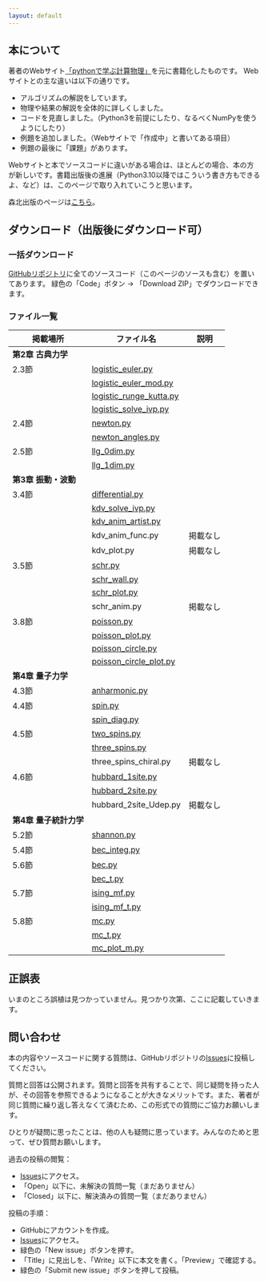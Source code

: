 ```yaml
---
layout: default
---
```


<!-- このページは、書籍「**Pythonによる計算物理**」大槻純也 著（森北出版）のサポートページです。本に掲載されているソースコードや更新情報を提供します。
出版社のページは[こちら](https://www.morikita.co.jp/books/mid/017081)。 -->

<!-- ![表紙](9784627170810.jpg) -->
<!-- <img src="9784627170810.jpg" width=300px> -->


<!-- * TOC
{:toc} -->

## 本について

著者のWebサイト[「pythonで学ぶ計算物理」](https://www.physics.okayama-u.ac.jp/~otsuki/lecture/CompPhys2/index.html)を元に書籍化したものです。
Webサイトとの主な違いは以下の通りです。

- アルゴリズムの解説をしています。
- 物理や結果の解説を全体的に詳しくしました。
- コードを見直しました。（Python3を前提にしたり、なるべくNumPyを使うようにしたり）
- 例題を追加しました。（Webサイトで「作成中」と書いてある項目）
- 例題の最後に「課題」があります。

Webサイトと本でソースコードに違いがある場合は、ほとんどの場合、本の方が新しいです。書籍出版後の進展（Python3.10以降ではこういう書き方もできるよ、など）は、このページで取り入れていこうと思います。

森北出版のページは[こちら](https://www.morikita.co.jp/books/mid/017081)。

## ダウンロード（出版後にダウンロード可）

### 一括ダウンロード

[GitHubリポジトリ](https://github.com/j-otsuki/comput-phys-book)に全てのソースコード（このページのソースも含む）を置いてあります。
緑色の「Code」ボタン → 「Download ZIP」でダウンロードできます。

### ファイル一覧

| 掲載場所 | ファイル名 | 説明 |
| -----   | ---------- | --- |
| **第2章 古典力学** |
| 2.3節 | [logistic_euler.py](/python/logistic_euler.py) | |
| | [logistic_euler_mod.py](/python/logistic_euler_mod.py) |    |
| | [logistic_runge_kutta.py](/python/logistic_runge_kutta.py) |    |
| | [logistic_solve_ivp.py](/python/logistic_solve_ivp.py) |    |
| 2.4節 | [newton.py](/python/newton.py) |    |
| | [newton_angles.py](/python/newton_angles.py) |    |
| 2.5節 | [llg_0dim.py](/python/llg_0dim.py) |    |
| | [llg_1dim.py](/python/llg_1dim.py) |    |
| **第3章 振動・波動** |
| 3.4節 | [differential.py](/python/differential.py) |    |
| | [kdv_solve_ivp.py](/python/kdv_solve_ivp.py) |    |
| | [kdv_anim_artist.py](/python/kdv_anim_artist.py) |    |
| | kdv_anim_func.py | 掲載なし |
| | kdv_plot.py | 掲載なし |
| 3.5節 | [schr.py](/python/schr.py) |    |
| | [schr_wall.py](/python/schr_wall.py) |    |
| | [schr_plot.py](/python/schr_plot.py) |    |
| | schr_anim.py | 掲載なし |
| 3.8節 | [poisson.py](/python/poisson.py) |    |
| | [poisson_plot.py](/python/poisson_plot.py) |    |
| | [poisson_circle.py](/python/poisson_circle.py) |    |
| | [poisson_circle_plot.py](/python/poisson_circle_plot.py) |    |
| **第4章 量子力学** |
| 4.3節 | [anharmonic.py](/python/anharmonic.py) |    |
| 4.4節 | [spin.py](/python/spin.py) |    |
| | [spin_diag.py](/python/spin_diag.py) |    |
| 4.5節 | [two_spins.py](/python/two_spins.py) |    |
| | [three_spins.py](/python/three_spins.py) |    |
| | three_spins_chiral.py | 掲載なし |
| 4.6節 | [hubbard_1site.py](/python/hubbard_1site.py) |    |
| | [hubbard_2site.py](/python/hubbard_2site.py) |    |
| | hubbard_2site_Udep.py | 掲載なし |
| **第4章 量子統計力学** |
| 5.2節 | [shannon.py](/python/shannon.py) |    |
| 5.4節 | [bec_integ.py](/python/bec_integ.py) |    |
| 5.6節 | [bec.py](/python/bec.py) |    |
| | [bec_t.py](/python/bec_t.py) |    |
| 5.7節 | [ising_mf.py](/python/ising_mf.py) |    |
| | [ising_mf_t.py](/python/ising_mf_t.py) |    |
| 5.8節 | [mc.py](/python/mc.py) |    |
| | [mc_t.py](/python/mc_t.py) |    |
| | [mc_plot_m.py](/python/mc_plot_m.py) |    |

<!--
- 第2章 古典力学
    - logistic_euler.py
    - logistic_euler_mod.py
    - logistic_runge_kutta.py
    - logistic_solve_ivp.py
    - newton.py
    - newton_angles.py
    - llg_0dim.py
    - llg_1dim.py

- 第3章 振動・波動
    - differential.py
    - kdv_solve_ivp.py
    - kdv_anim_artist.py
    - kdv_anim_func.py 掲載なし
    - kdv_plot.py 掲載なし
    - schr.py
    - schr_wall.py
    - schr_plot.py
    - schr_anim.py 掲載なし
    - poisson.py
    - poisson_plot.py
    - poisson_circle.py
    - poisson_circle_plot.py 掲載なし

- 第4章　量子力学
    - anharmonic.py
    - spin.py
    - spin_diag.py
    - two_spins.py
    - three_spins.py
    - three_spins_chiral.py 掲載なし
    - hubbard_1site.py
    - hubbard_2site.py
    - hubbard_2site_Udep.py 掲載なし

- 第5章　量子統計力学
    - shannon.py
    - bec_integ.py
    - bec.py
    - bec_t.py
    - ising_mf.py
    - ising_mf_t.py
    - mc.py
    - mc_t.py
    - mc_plot_m.py
 -->

## 正誤表

いまのところ誤植は見つかっていません。見つかり次第、ここに記載していきます。

## 問い合わせ

本の内容やソースコードに関する質問は、GitHubリポジトリの[Issues](https://github.com/j-otsuki/comput-phys-book/issues)に投稿してください。

質問と回答は公開されます。質問と回答を共有することで、同じ疑問を持った人が、その回答を参照できるようになることが大きなメリットです。また、著者が同じ質問に繰り返し答えなくて済むため、この形式での質問にご協力お願いします。

ひとりが疑問に思ったことは、他の人も疑問に思っています。みんなのためと思って、ぜひ質問お願いします。

過去の投稿の閲覧：
- [Issues](https://github.com/j-otsuki/comput-phys-book/issues)にアクセス。
- 「Open」以下に、未解決の質問一覧（まだありません）
- 「Closed」以下に、解決済みの質問一覧（まだありません）

投稿の手順：
- GitHubにアカウントを作成。
- [Issues](https://github.com/j-otsuki/comput-phys-book/issues)にアクセス。
- 緑色の「New issue」ボタンを押す。
- 「Title」に見出しを、「Write」以下に本文を書く。「Preview」で確認する。
- 緑色の「Submit new issue」ボタンを押して投稿。

